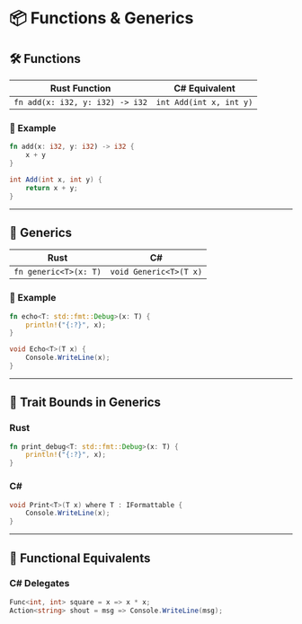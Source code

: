 # 📦 Functions & Generics

## 🛠 Functions

| Rust Function                      | C# Equivalent                |
|------------------------------------|------------------------------|
| `fn add(x: i32, y: i32) -> i32`    | `int Add(int x, int y)`     |

### 🧪 Example

```rust
fn add(x: i32, y: i32) -> i32 {
    x + y
}
```

```csharp
int Add(int x, int y) {
    return x + y;
}
```

---

## 🔣 Generics

| Rust                          | C#                          |
|-------------------------------|-----------------------------|
| `fn generic<T>(x: T)`         | `void Generic<T>(T x)`      |

### 🧪 Example

```rust
fn echo<T: std::fmt::Debug>(x: T) {
    println!("{:?}", x);
}
```

```csharp
void Echo<T>(T x) {
    Console.WriteLine(x);
}
```

---

## 📏 Trait Bounds in Generics

### Rust

```rust
fn print_debug<T: std::fmt::Debug>(x: T) {
    println!("{:?}", x);
}
```

### C#  

```csharp
void Print<T>(T x) where T : IFormattable {
    Console.WriteLine(x);
}
```

---

## 🔁 Functional Equivalents

### C# Delegates

```csharp
Func<int, int> square = x => x * x;
Action<string> shout = msg => Console.WriteLine(msg);
```